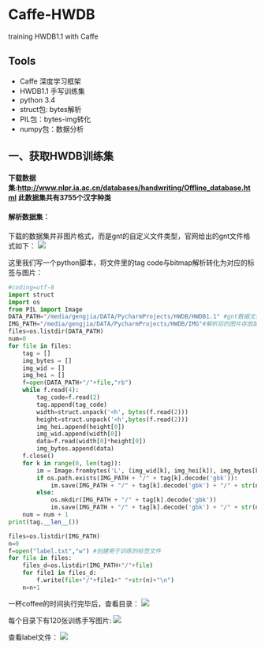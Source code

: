 # Caffe-HWDB
training HWDB1.1 with Caffe
## Tools
* Caffe 深度学习框架 
* HWDB1.1 手写训练集
* python 3.4 
* struct包: bytes解析
* PIL包：bytes-img转化
* numpy包：数据分析

## 一、获取HWDB训练集
#### 下载数据集:http://www.nlpr.ia.ac.cn/databases/handwriting/Offline_database.html 此数据集共有3755个汉字种类

#### 解析数据集：
下载的数据集并非图片格式，而是gnt的自定义文件类型，官网给出的gnt文件格式如下：
![](https://github.com/gengjia007/Caffe-HWDB/blob/master/img/gnt_format.png)

这里我们写一个python脚本，将文件里的tag code与bitmap解析转化为对应的标签与图片：
```python
#coding=utf-8
import struct
import os
from PIL import Image
DATA_PATH="/media/gengjia/DATA/PycharmProjects/HWDB/HWDB1.1" #gnt数据文件路径
IMG_PATH="/media/gengjia/DATA/PycharmProjects/HWDB/IMG"#解析后的图片存放路径
files=os.listdir(DATA_PATH)
num=0
for file in files:
    tag = []
    img_bytes = []
    img_wid = []
    img_hei = []
    f=open(DATA_PATH+"/"+file,"rb")
    while f.read(4):
        tag_code=f.read(2)
        tag.append(tag_code)
        width=struct.unpack('<h', bytes(f.read(2)))
        height=struct.unpack('<h',bytes(f.read(2)))
        img_hei.append(height[0])
        img_wid.append(width[0])
        data=f.read(width[0]*height[0])
        img_bytes.append(data)
    f.close()
    for k in range(0, len(tag)):
        im = Image.frombytes('L', (img_wid[k], img_hei[k]), img_bytes[k])
        if os.path.exists(IMG_PATH + "/" + tag[k].decode('gbk')):
            im.save(IMG_PATH + "/" + tag[k].decode('gbk') + "/" + str(num) + ".jpg")
        else:
            os.mkdir(IMG_PATH + "/" + tag[k].decode('gbk'))
            im.save(IMG_PATH + "/" + tag[k].decode('gbk') + "/" + str(num) + ".jpg")
    num = num + 1
print(tag.__len__())

files=os.listdir(IMG_PATH)
n=0
f=open("label.txt","w") #创建用于训练的标签文件
for file in files:
    files_d=os.listdir(IMG_PATH+"/"+file)
    for file1 in files_d:
        f.write(file+"/"+file1+" "+str(n)+"\n")
    n=n+1
```
一杯coffee的时间执行完毕后，查看目录：
![](https://github.com/gengjia007/Caffe-HWDB/blob/master/img/p_dir.png)

每个目录下有120张训练手写图片:
![](https://github.com/gengjia007/Caffe-HWDB/blob/master/img/p_img.png)

查看label文件：
![](https://github.com/gengjia007/Caffe-HWDB/blob/master/img/p_label.png)
